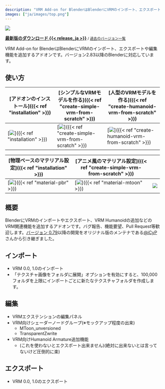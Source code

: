 ```yaml
---
description: "VRM Add-on for BlenderはBlenderにVRMのインポート、エクスポートや編集機能を追加するアドオンです。"
images: ["ja/images/top.png"]
---
```


![](images/top.png)

**[最新版のダウンロード {{< release_ja >}}](https://vrm-addon-for-blender.info/releases/VRM_Addon_for_Blender-release.zip)**<small> / [過去のバージョン一覧](https://github.com/saturday06/VRM-Addon-for-Blender/releases)</small>

VRM Add-on for BlenderはBlenderにVRMのインポート、エクスポートや編集機能を追加するアドオンです。バージョン2.83以降のBlenderに対応しています。

## 使い方

| [アドオンのインストール]({{< ref "installation" >}}) | [シンプルなVRMモデルを作る]({{< ref "create-simple-vrm-from-scratch" >}}) | [人型のVRMモデルを作る]({{< ref "create-humanoid-vrm-from-scratch" >}}) |
| --- | --- | --- |
| [![](../../images/installation.gif)]({{< ref "installation" >}}) | [![](../../images/simple.gif)]({{< ref "create-simple-vrm-from-scratch" >}}) | [![](../../images/humanoid.gif)]({{< ref "create-humanoid-vrm-from-scratch" >}}) |

| [物理ベースのマテリアル設定]({{< ref "installation" >}}) | [アニメ風のマテリアル設定]({{< ref "create-simple-vrm-from-scratch" >}}) | |
| --- | --- | --- |
| [![](../../images/material_pbr.gif)]({{< ref "material-pbr" >}}) | [![](../../images/material_mtoon.gif)]({{< ref "material-mtoon" >}}) | ![](../../images/transparent.gif) |

## 概要

BlenderにVRMのインポートやエクスポート、VRM Humanoidの追加などのVRM関連機能を追加するアドオンです。バグ報告、機能要望、Pull Request等歓迎します。[バージョン 0.79](https://github.com/saturday06/VRM-Addon-for-Blender/archive/0_79.zip)以降の開発をオリジナル版のメンテナである[@iCyP](https://github.com/iCyP)さんから引き継ぎました。

## インポート

- VRM 0.0, 1.0のインポート
- 「テクスチャ画像をフォルダに展開」オプションを有効にすると、100,000フォルダを上限にインポートごとに新たなテクスチャフォルダを作成します。

## 編集

- VRMエクステンションの編集パネル
- VRM向けシェーダーノードグループ(※モックアップ程度の出来)
  - MToon_unversioned
  - TransparentZwrite
- VRM向けHumanoid Armature追加機能
  - (これを使わないとエクスポート出来ません)(絶対に出来ないとは言ってないけど圧倒的に楽)

## エクスポート

- VRM 0.0, 1.0のエクスポート
